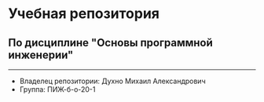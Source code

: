 # Учебная репозитория
## По дисциплине "Основы программной инженерии"
***
* Владелец репозитории: Духно Михаил Александрович
* Группа: ПИЖ-б-о-20-1
